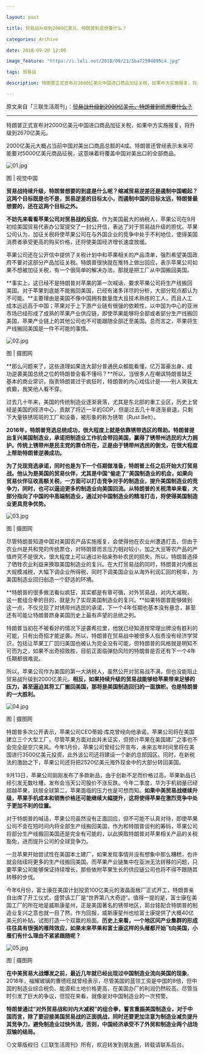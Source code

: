 ```yaml
---

layout: post

title: 贸易战升级到2000亿美元，特朗普到底想要什么？

categories: Archive

date: 2018-09-20 12:00

image_feature: "https://i.loli.net/2018/09/23/5ba72594095c4.jpg"

tags: 贸易战

description: 特朗普正式宣布对2000亿美元中国进口商品加征关税，如果中方实施报复，将升级到2670亿美元。

---
```


原文来自「三联生活周刊」：~~[贸易战升级到2000亿美元，特朗普到底想要什么？](http://wechatscope.jmsc.hku.hk:8000/html?fn=wxid_1ytkcyvr0m0g11_2018-09-18_2650662806_wZuSvzxmra.y.tar.gz)~~

---

特朗普正式宣布对2000亿美元中国进口商品加征关税，如果中方实施报复，将升级到2670亿美元。

2000亿美元大概占当前中国对美出口商品总额的4成。特朗普还曾经表示未来可能要对5000亿美元商品征税，这意味着将覆盖中国对美出口的全部商品。

![01.jpg](https://i.loli.net/2018/09/23/5ba72b9850001.jpg)

<figcaption>图 | 视觉中国</figcaption>

**贸易战持续升级，特朗普想要的到底是什么呢？缩减贸易逆差还是遏制中国崛起？这两个目标既是也不是，贸易逆差的目标太小，而遏制中国的目标太远，特朗普最想要的，还在这两个目标之外。**

**不妨先来看看苹果公司对贸易战的反应**。作为美国最大的纳税人，苹果公司在9月初给美国贸易代表办公室提交了一封公开信，表达了对于贸易战升级的担忧。苹果公司认为，加征关税将使苹果公司在与外国企业的竞争中处于不利地位，使得美国消费者承受更高的购买价格，还将使美国经济增长速度放缓。

苹果公司还在公开信中提供了关税计划中和苹果相关的产品清单，强烈希望美国政府不要对这部分产品加征关税。特朗普很快就在推特上做出回应，表示苹果公司如果不想被加征关税，有一个很简单的解决办法，那就是把工厂从中国搬回美国。

**事实上，这已经不是特朗普对苹果的第一次喊话，要求苹果公司将生产线搬回美国。对于苹果到底能不能搬回美国，已经有诸多详尽的分析，大部分观点都认为不可能。**主要理由是美国不像中国拥有数量庞大且技术熟练的工人，而且人工成本远远高于中国；苹果对于上下游产业链有很强的依赖性，以中国为中心的亚洲市场已经形成了成熟的苹果产业供应链，即使苹果能够将全部或者部分生产线搬回美国，苹果产业链上的其他公司也不可能跟随全部迁至美国。总而言之，苹果将生产线搬回美国是一件不可能的事情。

![02.jpg](https://i.loli.net/2018/09/23/5ba72b984056e.jpg)

<figcaption>图 | 摄图网</figcaption>

**那么问题来了，这些道理如果连大部分普通民众都能看懂，亿万富豪出身、成功逆袭美国总统之位的特朗普会看不懂吗？**所以，当很多人在嘲讽特朗普缺乏基本的商业常识，指责特朗普过于疯狂时，特朗普的内心戏估计是——别人笑我太疯癫，我笑他人看不穿。

过去几十年来，美国的传统制造业逐渐衰落，尤其是东北部的重工业区，历史上曾经是美国的经济中心，贡献了将近一半的GDP，但是过去几十年逐渐衰退，只剩下大量铁锈斑斑的工厂和设备，被形象的称为锈带（Rust Belt）。

**2016年，特朗普竞选总统成功，很大程度上就是依靠锈带选区的帮助。特朗普提出复兴美国制造业，承诺把制造业工作机会带回美国，赢得了锈带州选民的大力拥护。传统上锈带州是民主党的票仓所在，正是由于锈带州选民的倒戈，在很大程度上帮助特朗普逆袭成功。**

**为了兑现竞选承诺，同时也是为下一个任期做准备，特朗普上任之后开始大打贸易战。他认为是美国的贸易伙伴，尤其是中国“偷走了”美国制造业的机会，如果向贸易伙伴征收高额关税，一方面可以打击竞争对手的制造业，提升美国制造业的竞争力，同时，也可以逼迫更多的制造业向美国回流。从特朗普的关税清单来看，大部分指向了中国的中高端制造业，通过对中国制造业的精准打击，将使得美国制造业更具竞争优势。**

![03.jpg](https://i.loli.net/2018/09/23/5ba72b9843278.jpg)

<figcaption>图 | 摄图网</figcaption>

尽管特朗普知道中国对美国农产品实施报复，会使得他在农业州遭遇打击，但由于农业州是共和党的传统票仓，对特朗普而言压力相对较小，加之大豆等农产品的产值终究不是很大，很大程度上可以通过补贴来弥补农民的损失，所以，特朗普选择了牺牲农业利益来换取美国制造业的复兴。在大打贸易战的同时，特朗普对内推出大规模减税，大幅下调企业所得税，同时下调美国企业从海外利润汇回的税率，为美国制造业回归创造一个舒适的环境。

**特朗普的很多做法看似疯狂，其实都是有章可循，对外贸易战，对内大减税，这一套组合拳的目的，就是为了实现美国制造业的复兴。**如果特朗普能够做到这一点，不仅兑现了对锈带州选民的承诺，下一个4年任期也基本没有悬念，甚至还有可能让特朗普跻身美国历史上最有声望的总统之列。

特朗普当初在不被看好的情况下逆袭希拉里，他就已经知道按常理出牌没有胜利的可能，只有出奇招才能逆袭。所以，特朗普在贸易战中被很多人指责没有经济学常识，包括让苹果工厂回归美国也被认为完全没有可能，但特朗普的风格就是明知不可而为之，如果不出奇招致胜，目前正面临弹劾风险的特朗普是否还有下一个4年任期都很难说。

所以，苹果公司作为美国的第一大纳税人，虽然公开对贸易战不满，但也没能阻止贸易战升级到2000亿美元。**相反，如果持续升级的贸易战能够给苹果带来足够的压力，甚至逼迫其将工厂搬回美国，那将是美国制造回归的一面旗帜，也是特朗普的一大胜利。**

![04.jpg](https://i.loli.net/2018/09/23/5ba72b983dc5b.jpg)

<figcaption>图 | 摄图网</figcaption>

特朗普多次公开表示，苹果公司CEO蒂姆·库克曾经向他承诺，苹果公司将在美国建立三个大型工厂。尽管苹果方面对此并未证实，但预计苹果在美国建厂之事也不会完全是空穴来风。今年1月份，苹果公司曾经公开宣布，未来五年时间里将在美国进行3500亿美元投资，此外该公司还将建设一个新的总部园区。同时，在新税法的激励之下，苹果公司还将把2520亿美元海外现金中的大部分转回美国。

9月13日，苹果公司刚刚发布了多款新品，由于创新不足而价格过高，苹果新品已经引发无数吐槽，发布会当天公司股价不涨反跌。今年二季度，华为手机销量已经超越苹果，跃居全球第二，苹果面临的压力也是可想而知。**如果中美贸易战继续升级，苹果手机成本和销售价格还可能继续大幅提升，这将使得苹果在激烈竞争中处于更加不利的位置。**

对于特朗普的喊话，苹果公司虽然没有正面回应，但不可能不认真对待，即使苹果公司不会在短时间内将全部生产线搬回美国，作为和特朗普谈判的筹码，苹果公司将部分生产线搬回美国还是完全有可能的，以此换取特朗普对苹果相关产品的关税豁免，进而提升公司的全球竞争力。

一旦苹果开始尝试性在美国本土建厂，如果发现事情并没有想象中那么糟糕，也许就会陆续将更多的生产线搬回美国。而苹果产业链集中在亚洲无法转移的问题，只要苹果公司能够保证持续增长，那些依附苹果生长的供应链公司也将不得不跟随其转移的步伐。

今年6月份，富士康在美国计划投资100亿美元的液晶面板厂正式开工，特朗普亲自出席了开工仪式，盛赞该工厂是“世界第八大奇迹”。值得一提的是，富士康在美国工厂的所在地是威斯康星州，正是美国著名的锈带地区，郭台铭配合特朗普的制造业复兴之意也就一目了然。作为回报，威斯康星州也给富士康提供了大概40亿美元的补贴，试图打造一个双赢的局面。**历史上来看，一个地区间产业集群的形成往往具有很强的雁阵效应，如果未来苹果和富士康这样的头雁都开始飞向美国，小雁们有什么理由不紧紧跟随呢？**

![05.jpg](https://i.loli.net/2018/09/23/5ba72c8b7d639.jpg)

<figcaption>图 | 摄图网</figcaption>

**在中美贸易大战爆发之前，最近几年就已经出现过中国制造业流向美国的现象**。2016年，福耀玻璃的曹德旺就曾经表示，尽管美国的蓝领工资是中国的8倍，但中国的制造业综合税负、能源和土地价格更高，在美国办厂的利润仍然较高。尽管当时引发了巨大的争议，但现在来看，就像是对中国制造业的一次预警。

**特朗普通过“对外贸易战和对内大减税”的组合拳，誓言重振美国制造业，对于中国而言，除了要迎接美国贸易战的正面挑战，同时还要更加注意为制造业减负提升其竞争力，避免制造业过快外流，否则，中国经济承受不了外贸和制造业两个战场双输的结局。**

⊙文章版权归《三联生活周刊》所有，欢迎转发到朋友圈，转载请联系后台。
